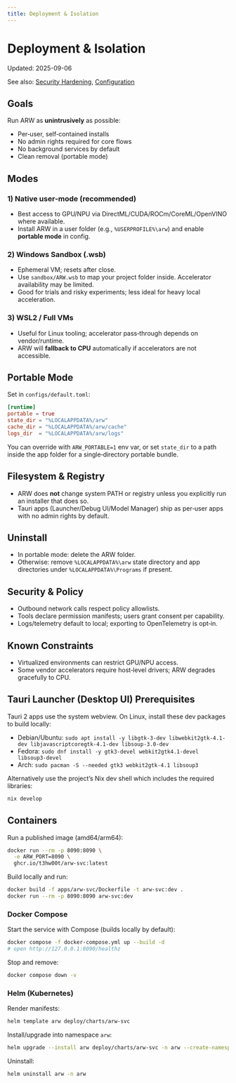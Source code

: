 ```yaml
---
title: Deployment & Isolation
---
```


# Deployment & Isolation
Updated: 2025-09-06

See also: [Security Hardening](guide/security_hardening.md), [Configuration](CONFIGURATION.md)

## Goals
Run ARW as **unintrusively** as possible:
- Per‑user, self‑contained installs
- No admin rights required for core flows
- No background services by default
- Clean removal (portable mode)

## Modes

### 1) Native user‑mode (recommended)
- Best access to GPU/NPU via DirectML/CUDA/ROCm/CoreML/OpenVINO where available.
- Install ARW in a user folder (e.g., `%USERPROFILE%\arw`) and enable **portable mode** in config.

### 2) Windows Sandbox (.wsb)
- Ephemeral VM; resets after close.
- Use `sandbox/ARW.wsb` to map your project folder inside. Accelerator availability may be limited.
- Good for trials and risky experiments; less ideal for heavy local acceleration.

### 3) WSL2 / Full VMs
- Useful for Linux tooling; accelerator pass‑through depends on vendor/runtime.
- ARW will **fallback to CPU** automatically if accelerators are not accessible.

## Portable Mode

Set in `configs/default.toml`:

```toml
[runtime]
portable = true
state_dir = "%LOCALAPPDATA%/arw"
cache_dir = "%LOCALAPPDATA%/arw/cache"
logs_dir  = "%LOCALAPPDATA%/arw/logs"
```

You can override with `ARW_PORTABLE=1` env var, or set `state_dir` to a path inside the app folder for a single‑directory portable bundle.

## Filesystem & Registry

- ARW does **not** change system PATH or registry unless you explicitly run an installer that does so.
- Tauri apps (Launcher/Debug UI/Model Manager) ship as per‑user apps with no admin rights by default.

## Uninstall

- In portable mode: delete the ARW folder.
- Otherwise: remove `%LOCALAPPDATA%\arw` state directory and app directories under `%LOCALAPPDATA%\Programs` if present.

## Security & Policy

- Outbound network calls respect policy allowlists.
- Tools declare permission manifests; users grant consent per capability.
- Logs/telemetry default to local; exporting to OpenTelemetry is opt‑in.

## Known Constraints

- Virtualized environments can restrict GPU/NPU access.
- Some vendor accelerators require host‑level drivers; ARW degrades gracefully to CPU.

## Tauri Launcher (Desktop UI) Prerequisites

Tauri 2 apps use the system webview. On Linux, install these dev packages to build locally:

- Debian/Ubuntu: `sudo apt install -y libgtk-3-dev libwebkit2gtk-4.1-dev libjavascriptcoregtk-4.1-dev libsoup-3.0-dev`
- Fedora: `sudo dnf install -y gtk3-devel webkit2gtk4.1-devel libsoup3-devel`
- Arch: `sudo pacman -S --needed gtk3 webkit2gtk-4.1 libsoup3`

Alternatively use the project’s Nix dev shell which includes the required libraries:

```bash
nix develop
```

## Containers

Run a published image (amd64/arm64):

```bash
docker run --rm -p 8090:8090 \
  -e ARW_PORT=8090 \
  ghcr.io/t3hw00t/arw-svc:latest
```

Build locally and run:

```bash
docker build -f apps/arw-svc/Dockerfile -t arw-svc:dev .
docker run --rm -p 8090:8090 arw-svc:dev
```

### Docker Compose

Start the service with Compose (builds locally by default):

```bash
docker compose -f docker-compose.yml up --build -d
# open http://127.0.0.1:8090/healthz
```

Stop and remove:

```bash
docker compose down -v
```

### Helm (Kubernetes)

Render manifests:

```bash
helm template arw deploy/charts/arw-svc
```

Install/upgrade into namespace `arw`:

```bash
helm upgrade --install arw deploy/charts/arw-svc -n arw --create-namespace
```

Uninstall:

```bash
helm uninstall arw -n arw
```
